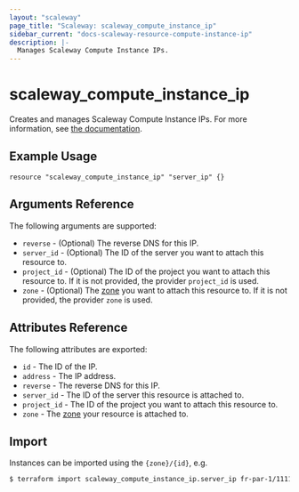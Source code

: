 ```yaml
---
layout: "scaleway"
page_title: "Scaleway: scaleway_compute_instance_ip"
sidebar_current: "docs-scaleway-resource-compute-instance-ip"
description: |-
  Manages Scaleway Compute Instance IPs.
---
```


# scaleway_compute_instance_ip

Creates and manages Scaleway Compute Instance IPs. For more information, see [the documentation](https://developers.scaleway.com/en/products/instance/api/#ips-268151).

## Example Usage

```hcl
resource "scaleway_compute_instance_ip" "server_ip" {}
```

## Arguments Reference

The following arguments are supported:

- `reverse` - (Optional) The reverse DNS for this IP.
- `server_id` - (Optional) The ID of the server you want to attach this resource to.
- `project_id` - (Optional) The ID of the project you want to attach this resource to. If it is not provided, the provider `project_id` is used.
- `zone` - (Optional) The [zone](https://developers.scaleway.com/en/quickstart/#zone-definition) you want to attach this resource to. If it is not provided, the provider `zone` is used.

## Attributes Reference

The following attributes are exported:

- `id` - The ID of the IP.
- `address` - The IP address.
- `reverse` - The reverse DNS for this IP.
- `server_id` - The ID of the server this resource is attached to.
- `project_id` - The ID of the project you want to attach this resource to.
- `zone` - The [zone](https://developers.scaleway.com/en/quickstart/#zone-definition) your resource is attached to.


## Import

Instances can be imported using the `{zone}/{id}`, e.g.

```bash
$ terraform import scaleway_compute_instance_ip.server_ip fr-par-1/11111111-1111-1111-1111-111111111111
```
